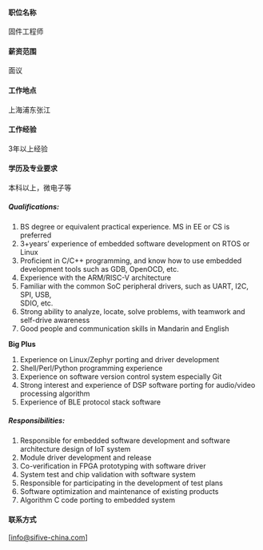 #### 职位名称
固件工程师

#### 薪资范围
面议

#### 工作地点
上海浦东张江

#### 工作经验
3年以上经验

#### 学历及专业要求
本科以上，微电子等

##### **Qualifications:** 
1.  BS degree or equivalent practical experience. MS in EE or CS is preferred
2.  3+years’ experience of embedded software development on RTOS or Linux
3.  Proficient in C/C++ programming, and know how to use embedded development tools 
    such as GDB, OpenOCD, etc.
4.  Experience with the ARM/RISC-V architecture
5.  Familiar with the common SoC peripheral drivers, such as UART, I2C, SPI, USB,     
    SDIO, etc.
6.  Strong ability to analyze, locate, solve problems, with teamwork and self-drive awareness
7.  Good people and communication skills in Mandarin and English

**Big Plus**
1.   Experience on Linux/Zephyr porting and driver development
2.   Shell/Perl/Python programming experience 
3.  Experience on software version control system especially Git
4.  Strong interest and experience of DSP software porting for audio/video processing algorithm
5.  Experience of BLE protocol stack software



##### **Responsibilities:**
1.   Responsible for embedded software development and software architecture design              of IoT system
2.   Module driver development and release 
3.   Co-verification in FPGA prototyping with software driver 
4.   System test and chip validation with software system 
5.   Responsible for participating in the development of test plans
6.   Software optimization and maintenance of existing products
7.   Algorithm C code porting to embedded system


#### 联系方式
[info@sifive-china.com]